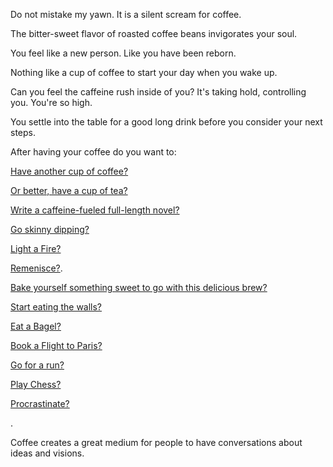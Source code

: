 Do not mistake my yawn.
It is a silent scream for coffee.

The bitter-sweet flavor of roasted coffee beans invigorates your soul.

You feel like a new person. Like you have been reborn.

Nothing like a cup of coffee to start your day when you wake up.

Can you feel the caffeine rush inside of you? It's taking hold, controlling you. You're so high.

You settle into the table for a good long drink before you consider your next steps.

After having your coffee do you want to:

[Have another cup of coffee?](another-coffee/another-coffee.md)

[Or better, have a cup of tea?](drink-tea/drink-hot-tea.md)

[Write a caffeine-fueled full-length novel?](novel/full-length-novel.md)

[Go skinny dipping?](nude-run/nude-run.md)

[Light a Fire?](../light-fire/fire.md)

[Remenisce?](../remenisce/better-times.md).

[Bake yourself something sweet to go with this delicious brew?](cookie/bake-cookies.md)

[Start eating the walls?](../eating-walls/eating-marshmallows.md)

[Eat a Bagel?](bagel/eat-a-bagel.md)

[Book a Flight to Paris?](Paris/fly-to-paris.md)

[Go for a run?](Run/run.md)

[Play Chess?](chess/chess.md)

[Procrastinate?](procrastinate/procrastinate.md)

.

Coffee creates a great medium for people to have conversations about ideas and visions.
